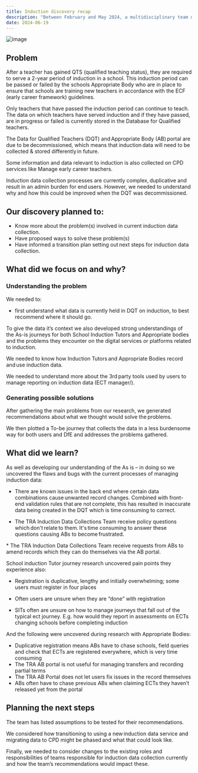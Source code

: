 ```yaml
---
title: Induction discovery recap
description: "Between February and May 2024, a multidisciplinary team did a discovery to explore the problems and possible solutions for users in the induction collection journey. "
date: 2024-06-19
---
```




![image](/cross-programme/induction-discovery-recap/cpd-map.png)


## Problem 

After a teacher has gained QTS (qualified teaching status), they are required to serve a 2-year period of induction in a school. This induction period can be passed or failed by the schools Appropriate Body who are in place to ensure that schools are training new teachers in accordance with the ECF (early career framework) guidelines.  

Only teachers that have passed the induction period can continue to teach. The data on which teachers have served induction and if they have passed, are in progress or failed is currently stored in the Database for Qualified teachers.


The Data for Qualified Teachers (DQT) and Appropriate Body (AB) portal are due to be decommissioned, which means that induction data will need to be collected & stored differently in future. 

Some information and data relevant to induction is also collected on CPD services like Manage early career teachers. 

Induction data collection processes are currently complex, duplicative and result in an admin burden for end users. However, we needed to understand why and how this could be improved when the DQT was decommissioned. 

## Our discovery planned to: 

* Know more about the problem(s)​ involved in current induction data collection.  
* Have proposed ways to solve these problem(s)​ 
* Have informed a transition plan setting out next steps​ for induction data collection.

## What did we focus on and why? 

### Understanding the problem 

We needed to: 

- first understand what data is currently held in DQT on induction, to best recommend where it should go.

To give the data it’s context we also developed strong understandings of the As-is journeys for both School Induction Tutors and Appropriate bodies and the problems they encounter on the digital services or platforms related to induction. 

We needed to know how Induction Tutors and Appropriate Bodies record and use induction data.  

We needed to understand more about the 3rd party tools used by users to manage reporting on induction data (ECT manager/).  

### Generating possible solutions  

After gathering the main problems from our research, we generated recommendations about what we thought would solve the problems.  

We then plotted a To-be journey that collects the data in a less burdensome way for both users and DfE and addresses the problems gathered. 

## What did we learn? 

As well as developing our understanding of the As is – in doing so we uncovered the flaws and bugs with the current processes of managing induction data: 

* There are known issues in the back end where certain data combinations cause unwanted record changes. Combined with front-end validation rules that are not complete, this has resulted in inaccurate data being created in the DQT which is time consuming to correct. 

* The TRA Induction Data Collections Team receive policy questions which don't relate to them. It's time consuming to answer these questions causing ABs to become frustrated. ​ 

​* The TRA Induction Data Collections Team receive requests from ABs to amend records which they can do themselves via the AB portal. 

School induction Tutor journey research uncovered pain points they experience also: 

* Registration is duplicative, lengthy and initially overwhelming; some users must register in four places​ 

* Often users are unsure when they are “done” with registration​ 

* SITs often are unsure on how to manage journeys that fall out of the typical ect journey. E.g. how would they report in assessments on ECTs changing schools before completing induction 

And the following were uncovered during research with Appropriate Bodies: 

* Duplicative registration means ABs have to chase schools, field queries and check that ECTs are registered everywhere, which is very time consuming​ 
* The TRA AB portal is not useful for managing transfers and recording partial terms​ 
* The TRA AB Portal does not let users fix issues in the record themselves​​ 
* ABs often have to chase previous ABs when claiming ECTs they haven’t released yet from the portal 

## Planning the next steps  

The team has listed assumptions to be tested for their recommendations. 

We considered how transitioning to using a new induction data service and migrating data to CPD might be phased and what that could look like. 

Finally, we needed to consider changes to the existing roles and responsibilities of teams responsible for induction data collection currently and how the team’s recommendations would impact these. 